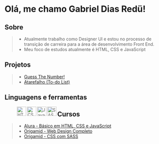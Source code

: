 # Olá, me chamo Gabriel Dias Redü!

## Sobre
>- Atualmente trabalho como Designer UI e estou no processo de transição de carreira para a área de desenvolvimento Front End.
>- Meu foco de estudos atualmente é HTML, CSS e JavaScript

## Projetos
>- [Guess The Number!](https://github.com/gabrielredu/guess-the-number-js)
>- [Atarefalho (To-do List)](https://github.com/gabrielredu/atarefalho-to-do-list)

## Linguagens e ferramentas
><img align="left" alt="HTML5" width="30px" src="" />
><img align="left" alt="CSS" width="30px" src="" />
><img align="left" alt="JavaScript" width="30px" src="https://seeklogo.com/images/J/javascript-js-logo-2949701702-seeklogo.com.png" />
><img align="left" alt="SASS" width="30px" src="" />

## Cursos
>- [Alura - Básico em HTML, CSS e JavaScript](https://www.alura.com.br/)
>- [Origamid - Web Design Completo](https://www.origamid.com/certificate/17756faa/)
>- [Origamid - CSS com SASS](https://www.origamid.com/certificate/1ac59d57/)